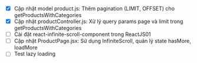 - [x] Cập nhật model product.js: Thêm pagination (LIMIT, OFFSET) cho getProductsWithCategories
- [x] Cập nhật productController.js: Xử lý query params page và limit trong getProductsWithCategories
- [ ] Cài đặt react-infinite-scroll-component trong ReactJS01
- [ ] Cập nhật ProductPage.jsx: Sử dụng InfiniteScroll, quản lý state hasMore, loadMore
- [ ] Test lazy loading
